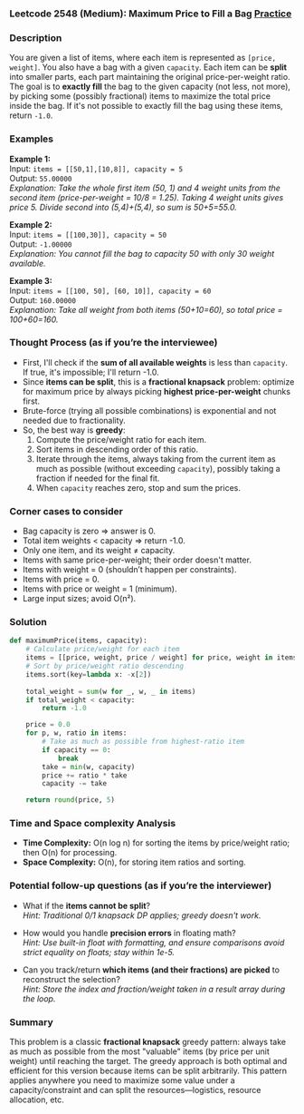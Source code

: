 ### Leetcode 2548 (Medium): Maximum Price to Fill a Bag [Practice](https://leetcode.com/problems/maximum-price-to-fill-a-bag)

### Description  
You are given a list of items, where each item is represented as `[price, weight]`. You also have a bag with a given `capacity`. Each item can be **split** into smaller parts, each part maintaining the original price-per-weight ratio. The goal is to **exactly fill** the bag to the given capacity (not less, not more), by picking some (possibly fractional) items to maximize the total price inside the bag. If it's not possible to exactly fill the bag using these items, return `-1.0`.

### Examples  

**Example 1:**  
Input: `items = [[50,1],[10,8]], capacity = 5`  
Output: `55.00000`  
*Explanation: Take the whole first item (50, 1) and 4 weight units from the second item (price-per-weight = 10/8 = 1.25). Taking 4 weight units gives price 5. Divide second into (5,4)+(5,4), so sum is 50+5=55.0.*

**Example 2:**  
Input: `items = [[100,30]], capacity = 50`  
Output: `-1.00000`  
*Explanation: You cannot fill the bag to capacity 50 with only 30 weight available.*

**Example 3:**  
Input: `items = [[100, 50], [60, 10]], capacity = 60`  
Output: `160.00000`  
*Explanation: Take all weight from both items (50+10=60), so total price = 100+60=160.*

### Thought Process (as if you’re the interviewee)  
- First, I'll check if the **sum of all available weights** is less than `capacity`. If true, it's impossible; I'll return -1.0.
- Since **items can be split**, this is a **fractional knapsack** problem: optimize for maximum price by always picking **highest price-per-weight** chunks first.
- Brute-force (trying all possible combinations) is exponential and not needed due to fractionality.
- So, the best way is **greedy**:  
  1. Compute the price/weight ratio for each item.
  2. Sort items in descending order of this ratio.
  3. Iterate through the items, always taking from the current item as much as possible (without exceeding `capacity`), possibly taking a fraction if needed for the final fit.
  4. When `capacity` reaches zero, stop and sum the prices.

### Corner cases to consider  
- Bag capacity is zero ⇒ answer is 0.
- Total item weights < capacity ⇒ return -1.0.
- Only one item, and its weight ≠ capacity.
- Items with same price-per-weight; their order doesn't matter.
- Items with weight = 0 (shouldn’t happen per constraints).
- Items with price = 0.
- Items with price or weight = 1 (minimum).
- Large input sizes; avoid O(n²).

### Solution

```python
def maximumPrice(items, capacity):
    # Calculate price/weight for each item
    items = [[price, weight, price / weight] for price, weight in items]
    # Sort by price/weight ratio descending
    items.sort(key=lambda x: -x[2])
    
    total_weight = sum(w for _, w, _ in items)
    if total_weight < capacity:
        return -1.0

    price = 0.0
    for p, w, ratio in items:
        # Take as much as possible from highest-ratio item
        if capacity == 0:
            break
        take = min(w, capacity)
        price += ratio * take
        capacity -= take

    return round(price, 5)
```

### Time and Space complexity Analysis  

- **Time Complexity:** O(n log n) for sorting the items by price/weight ratio; then O(n) for processing.
- **Space Complexity:** O(n), for storing item ratios and sorting.

### Potential follow-up questions (as if you’re the interviewer)  

- What if the **items cannot be split**?  
  *Hint: Traditional 0/1 knapsack DP applies; greedy doesn't work.*

- How would you handle **precision errors** in floating math?  
  *Hint: Use built-in float with formatting, and ensure comparisons avoid strict equality on floats; stay within 1e-5.*

- Can you track/return **which items (and their fractions) are picked** to reconstruct the selection?  
  *Hint: Store the index and fraction/weight taken in a result array during the loop.*

### Summary
This problem is a classic **fractional knapsack** greedy pattern: always take as much as possible from the most "valuable" items (by price per unit weight) until reaching the target. The greedy approach is both optimal and efficient for this version because items can be split arbitrarily. This pattern applies anywhere you need to maximize some value under a capacity/constraint and can split the resources—logistics, resource allocation, etc.